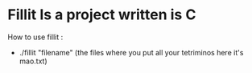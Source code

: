 # Fillit Is a project written is C

How to use fillit :
* ./fillit "filename" (the files where you put all your tetriminos here it's mao.txt)
